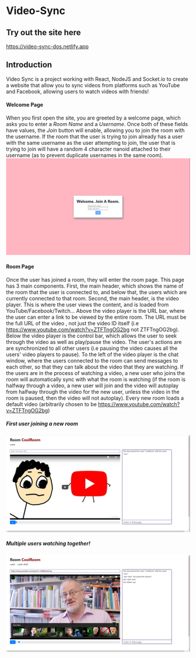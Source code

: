 # Video-Sync
## Try out the site here
https://video-sync-dos.netlify.app
## Introduction
Video Sync is a project working with React, NodeJS and Socket.io to create a website that allow you to sync videos from platforms such as YouTube and Facebook, allowing
users to watch videos with friends!
#### Welcome Page
When you first open the site, you are greeted by a welcome page, which asks you to enter a *Room Name* and a *Username*. Once both of these fields have values,
the *Join* button will enable, allowing you to join the room with the username. If the room that the user is trying to join already has a user with the same username as 
the user attempting to join, the user that is trying to join will have a random 4 character nanoid attached to their username (as to prevent duplicate usernames in the same room).
![Welcome Page](https://github.com/doleksiyenko/Video-Sync/blob/master/sample-images/welcome-page.PNG)
#### Room Page
Once the user has joined a room, they will enter the room page. This page has 3 main components. First, the main header, which shows the name of the room that the user is connected to,
and below that, the users which are currently connected to that room. Second, the main header, is the video player. This is where the user views the content, and is loaded from
YouTube/Facebook/Twitch... Above the video player is the URL bar, where the user can enter a link to be viewed by the entire room. The URL must be the full URL of the video
, not just the video ID itself (i.e https://www.youtube.com/watch?v=ZTFTngOG2bg not ZTFTngOG2bg). Below the video player is the control bar, which allows the user to seek through the video as well as play/pause the video. 
The user's actions are are synchronized to all other users (i.e pausing the video causes all the users' video players to pause). To the left of the video player is the 
chat window, where the users connected to the room can send messages to each other, so that they can talk about the video that they are watching. If the users are in the process of watching a video,
a new user who joins the room will automatically sync with what the room is watching (if the room is halfway through a video, a new user will join and the video will autoplay from
halfway through the video for the new user, unless the video in the room is paused, then the video will not autoplay). Every new room loads a default video (arbitrarily chosen to be https://www.youtube.com/watch?v=ZTFTngOG2bg)
##### First user joining a new room
![Default join room](https://github.com/doleksiyenko/Video-Sync/blob/master/sample-images/room.png)
##### Multiple users watching together!
![Multiple users watching video](https://github.com/doleksiyenko/Video-Sync/blob/master/sample-images/multiple-users-room.png)
